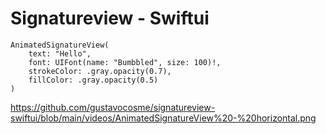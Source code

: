 # Signatureview - Swiftui

    AnimatedSignatureView(
        text: "Hello",
        font: UIFont(name: "Bumbbled", size: 100)!,
        strokeColor: .gray.opacity(0.7),
        fillColor: .gray.opacity(0.5)
    )

https://github.com/gustavocosme/signatureview-swiftui/blob/main/videos/AnimatedSignatureView%20-%20horizontal.png
